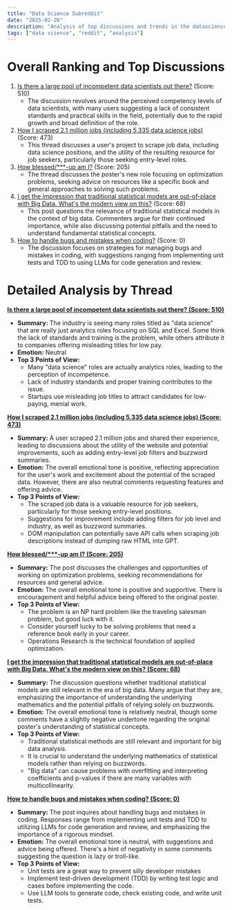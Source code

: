 ```yaml
---
title: "Data Science Subreddit"
date: "2025-02-26"
description: "Analysis of top discussions and trends in the datascience subreddit"
tags: ["data science", "reddit", "analysis"]
---
```


# Overall Ranking and Top Discussions
1.  [Is there a large pool of incompetent data scientists out there?](https://www.reddit.com/r/datascience/comments/1iygj98/is_there_a_large_pool_of_incompetent_data/) (Score: 510)
    *   The discussion revolves around the perceived competency levels of data scientists, with many users suggesting a lack of consistent standards and practical skills in the field, potentially due to the rapid growth and broad definition of the role.
2.  [How I scraped 2.1 million jobs (including 5,335 data science jobs)](https://www.reddit.com/r/datascience/comments/1iynyco/how_i_scraped_21_million_jobs_including_5335_data/) (Score: 473)
    *   This thread discusses a user's project to scrape job data, including data science positions, and the utility of the resulting resource for job seekers, particularly those seeking entry-level roles.
3.  [How blessed/***-up am I?](https://i.redd.it/w0qy96yidile1.jpeg) (Score: 205)
    *   The thread discusses the poster's new role focusing on optimization problems, seeking advice on resources like a specific book and general approaches to solving such problems.
4.  [I get the impression that traditional statistical models are out-of-place with Big Data. What's the modern view on this?](https://www.reddit.com/r/datascience/comments/1iy6v4d/i_get_the_impression_that_traditional_statistical/) (Score: 68)
    *   This post questions the relevance of traditional statistical models in the context of big data. Commenters argue for their continued importance, while also discussing potential pitfalls and the need to understand fundamental statistical concepts.
5.  [How to handle bugs and mistakes when coding?](https://www.reddit.com/r/datascience/comments/1iybxsw/how_to_handle_bugs_and_mistakes_when_coding/) (Score: 0)
    *   The discussion focuses on strategies for managing bugs and mistakes in coding, with suggestions ranging from implementing unit tests and TDD to using LLMs for code generation and review.

# Detailed Analysis by Thread
**[Is there a large pool of incompetent data scientists out there? (Score: 510)](https://www.reddit.com/r/datascience/comments/1iygj98/is_there_a_large_pool_of_incompetent_data/)**
*   **Summary:** The industry is seeing many roles titled as "data science" that are really just analytics roles focusing on SQL and Excel. Some think the lack of standards and training is the problem, while others attribute it to companies offering misleading titles for low pay.
*   **Emotion:** Neutral
*   **Top 3 Points of View:**
    *   Many "data science" roles are actually analytics roles, leading to the perception of incompetence.
    *   Lack of industry standards and proper training contributes to the issue.
    *   Startups use misleading job titles to attract candidates for low-paying, menial work.

**[How I scraped 2.1 million jobs (including 5,335 data science jobs) (Score: 473)](https://www.reddit.com/r/datascience/comments/1iynyco/how_i_scraped_21_million_jobs_including_5335_data/)**
*   **Summary:** A user scraped 2.1 million jobs and shared their experience, leading to discussions about the utility of the website and potential improvements, such as adding entry-level job filters and buzzword summaries.
*   **Emotion:** The overall emotional tone is positive, reflecting appreciation for the user's work and excitement about the potential of the scraped data. However, there are also neutral comments requesting features and offering advice.
*   **Top 3 Points of View:**
    *   The scraped job data is a valuable resource for job seekers, particularly for those seeking entry-level positions.
    *   Suggestions for improvement include adding filters for job level and industry, as well as buzzword summaries.
    *   DOM manipulation can potentially save API calls when scraping job descriptions instead of dumping raw HTML into GPT.

**[How blessed/***-up am I? (Score: 205)](https://i.redd.it/w0qy96yidile1.jpeg)**
*   **Summary:** The post discusses the challenges and opportunities of working on optimization problems, seeking recommendations for resources and general advice.
*   **Emotion:** The overall emotional tone is positive and supportive. There is encouragement and helpful advice being offered to the original poster.
*   **Top 3 Points of View:**
    *   The problem is an NP hard problem like the traveling salesman problem, but good luck with it.
    *   Consider yourself lucky to be solving problems that need a reference book early in your career.
    *   Operations Research is the technical foundation of applied optimization.

**[I get the impression that traditional statistical models are out-of-place with Big Data. What's the modern view on this? (Score: 68)](https://www.reddit.com/r/datascience/comments/1iy6v4d/i_get_the_impression_that_traditional_statistical/)**
*   **Summary:** The discussion questions whether traditional statistical models are still relevant in the era of big data. Many argue that they are, emphasizing the importance of understanding the underlying mathematics and the potential pitfalls of relying solely on buzzwords.
*   **Emotion:** The overall emotional tone is relatively neutral, though some comments have a slightly negative undertone regarding the original poster's understanding of statistical concepts.
*   **Top 3 Points of View:**
    *   Traditional statistical methods are still relevant and important for big data analysis.
    *   It is crucial to understand the underlying mathematics of statistical models rather than relying on buzzwords.
    *   "Big data" can cause problems with overfitting and interpreting coefficients and p-values if there are many variables with multicollinearity.

**[How to handle bugs and mistakes when coding? (Score: 0)](https://www.reddit.com/r/datascience/comments/1iybxsw/how_to_handle_bugs_and_mistakes_when_coding/)**
*   **Summary:** The post inquires about handling bugs and mistakes in coding. Responses range from implementing unit tests and TDD to utilizing LLMs for code generation and review, and emphasizing the importance of a rigorous mindset.
*   **Emotion:** The overall emotional tone is neutral, with suggestions and advice being offered. There's a hint of negativity in some comments suggesting the question is lazy or troll-like.
*   **Top 3 Points of View:**
    *   Unit tests are a great way to prevent silly developer mistakes
    *   Implement test-driven development (TDD) by writing test logic and cases before implementing the code.
    *   Use LLM tools to generate code, check existing code, and write unit tests.
